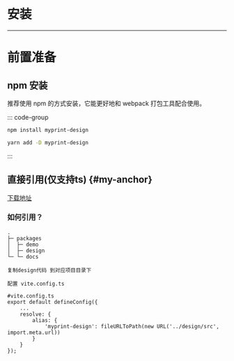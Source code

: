 # 安装

---

# 前置准备

## npm 安装

推荐使用 npm 的方式安装，它能更好地和 webpack 打包工具配合使用。

::: code-group

```sh [npm]
npm install myprint-design
```

```sh [yarn]
yarn add -D myprint-design
```

:::

## 直接引用(仅支持ts) {#my-anchor}

[下载地址](https://code.visualstudio.com/)

### 如何引用？

```
.
├─ packages
│  ├─ demo
│  ├─ design
└─ └─ docs

复制design代码 到对应项目目录下

配置 vite.config.ts

#vite.config.ts
export default defineConfig({
    ...
    resolve: {
        alias: {
            'myprint-design': fileURLToPath(new URL('../design/src', import.meta.url))
        }
    }
});
```

